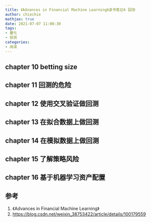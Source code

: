 ```yaml
---
title: 《Advances in Financial Machine Learning》读书笔记4 回测
author: chiechie
mathjax: true
date: 2021-07-07 11:08:30
tags: 
- 量化
- 投资
categories:
- 阅读
---
```


## chapter 10  betting size

## chapter 11 回测的危险

## chapter 12 使用交叉验证做回测

## chapter 13 在拟合数据上做回测

## chapter 14 在模拟数据上做回测

## chapter 15 了解策略风险

## chapter 16 基于机器学习资产配置


## 参考

1. 《Advances in Financial Machine Learning》
2. https://blog.csdn.net/weixin_38753422/article/details/100179559